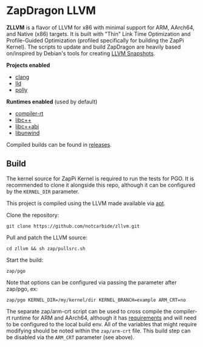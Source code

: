 # ZapDragon LLVM
**ZLLVM** is a flavor of LLVM for x86 with minimal 
support for ARM, AArch64, and Native (x86) targets.
It is built with "Thin" Link Time Optimization and 
Profile-Guided Optimization (profiled specifically 
for building the ZapPi Kernel). The scripts to update 
and build ZapDragon are heavily based on/inspired by 
Debian's tools for creating 
[LLVM Snapshots](https://salsa.debian.org/pkg-llvm-team/llvm-toolchain.git).

**Projects enabled**
* [clang](https://clang.llvm.org/)
* [lld](https://lld.llvm.org/)
* [polly](https://polly.llvm.org/)

**Runtimes enabled** (used by default)
* [compiler-rt](https://compiler-rt.llvm.org/)
* [libc++](https://libcxx.llvm.org/)
* [libc++abi](https://libcxxabi.llvm.org/)
* [libunwind](https://github.com/llvm/llvm-project/tree/main/libunwind)

Compiled builds can be found in [releases](https://github.com/notcarbide/zllvm/releases).

## Build
The kernel source for ZapPi Kernel is required to 
run the tests for PGO. It is recommended to clone it 
alongside this repo, although it can be configured by 
the `KERNEL_DIR` parameter.

This project is compiled using the LLVM made available 
via [apt](https://apt.llvm.org/).

Clone the repository:
```
git clone https://github.com/notcarbide/zllvm.git
```

Pull and patch the LLVM source:
```
cd zllvm && sh zap/pullsrc.sh
```

Start the build:
```
zap/pgo
```

Note that options can be configured via passing the 
parameter after zap/pgo, ex:
```
zap/pgo KERNEL_DIR=/my/kernel/dir KERNEL_BRANCH=example ARM_CRT=no
```

The separate zap/arm-crt script can be used to cross 
compile the compiler-rt runtime for ARM and AArch64, 
although it has [requirements](https://llvm.org/docs/HowToCrossCompileBuiltinsOnArm.html#prerequisites)
and will need to be configured to the local build env. 
All of the variables that might require modifying should 
be noted within the `zap/arm-crt` file. This build step 
can be disabled via the `ARM_CRT` parameter (see above).
